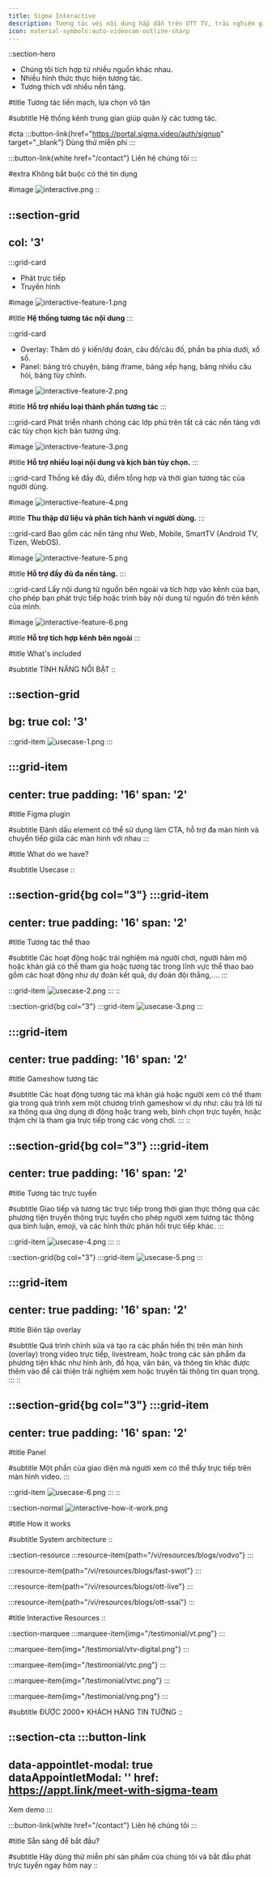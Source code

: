 ```yaml
---
title: Sigma Interactive
description: Tương tác với nội dung hấp dẫn trên OTT TV, trải nghiệm giải trí tương tác
icon: material-symbols:auto-videocam-outline-sharp
---
```


::section-hero
- Chúng tôi tích hợp từ nhiều nguồn khác nhau.
- Nhiều hình thức thực hiện tương tác.
- Tương thích với nhiều nền tảng.

#title
Tương tác liền mạch, lựa chọn vô tận

#subtitle
Hệ thống kênh trung gian giúp quản lý các tương tác.

#cta
  :::button-link{href="https://portal.sigma.video/auth/signup" target="_blank"}
  Dùng thử miễn phí
  :::

  :::button-link{white href="/contact"}
  Liên hệ chúng tôi
  :::

#extra
Không bắt buộc có thẻ tín dụng

#image
![interactive.png](/interactive/interactive.png)
::

::section-grid
---
col: '3'
---
  :::grid-card
  - Phát trực tiếp
  - Truyền hình
  
  #image
  ![interactive-feature-1.png](/interactive/interactive-feature-1.png)
  
  #title
  **Hệ thống tương tác nội dung**
  :::

  :::grid-card
  - Overlay: Thăm dò ý kiến/dự đoán, câu đố/câu đố, phần ba phía dưới, xổ số.
  - Panel: bảng trò chuyện, bảng iframe, bảng xếp hạng, bảng nhiều câu hỏi, bảng tùy chỉnh.
  
  #image
  ![interactive-feature-2.png](/interactive/interactive-feature-2.png)
  
  #title
  **Hỗ trợ nhiều loại thành phần tương tác**
  :::

  :::grid-card
  Phát triển nhanh chóng các lớp phủ trên tất cả các nền tảng với các tùy chọn kịch bản tương ứng.
  
  #image
  ![interactive-feature-3.png](/interactive/interactive-feature-3.png)
  
  #title
  **Hỗ trợ nhiều loại nội dung và kịch bản tùy chọn.**
  :::

  :::grid-card
  Thống kê đầy đủ, điểm tổng hợp và thời gian tương tác của người dùng.
  
  #image
  ![interactive-feature-4.png](/interactive/interactive-feature-4.png)
  
  #title
  **Thu thập dữ liệu và phân tích hành vi người dùng.**
  :::

  :::grid-card
  Bao gồm các nền tảng như Web, Mobile, SmartTV (Android TV, Tizen, WebOS).
  
  #image
  ![interactive-feature-5.png](/interactive/interactive-feature-5.png)
  
  #title
  **Hỗ trợ đầy đủ đa nền tảng.**
  :::

  :::grid-card
  Lấy nội dung từ nguồn bên ngoài và tích hợp vào kênh của bạn, cho phép bạn phát trực tiếp hoặc trình bày nội dung từ nguồn đó trên kênh của mình.
  
  #image
  ![interactive-feature-6.png](/interactive/interactive-feature-6.png)
  
  #title
  **Hỗ trợ tích hợp kênh bên ngoài**
  :::

#title
What's included

#subtitle
TÍNH NĂNG NỔI BẬT
::

::section-grid
---
bg: true
col: '3'
---
  :::grid-item
  ![usecase-1.png](/interactive/usecase-1.png)
  :::

  :::grid-item
  ---
  center: true
  padding: '16'
  span: '2'
  ---
  #title
  Figma plugin
  
  #subtitle
  Đánh dấu element có thể sử dụng làm CTA, hỗ trợ đa màn hình và chuyển tiếp giữa các màn hình với nhau
  :::

#title
What do we have?

#subtitle
Usecase
::

::section-grid{bg col="3"}
  :::grid-item
  ---
  center: true
  padding: '16'
  span: '2'
  ---
  #title
  Tương tác thể thao
  
  #subtitle
  Các hoạt động hoặc trải nghiệm mà người chơi, người hâm mộ hoặc khán giả có thể tham gia hoặc tương tác trong lĩnh vực thể thao bao gồm các hoạt động như dự đoán kết quả, dự đoán đội thắng,....
  :::

  :::grid-item
  ![usecase-2.png](/interactive/usecase-2.png)
  :::
::

::section-grid{bg col="3"}
  :::grid-item
  ![usecase-3.png](/interactive/usecase-3.png)
  :::

  :::grid-item
  ---
  center: true
  padding: '16'
  span: '2'
  ---
  #title
  Gameshow tương tác
  
  #subtitle
  Các hoạt động tương tác mà khán giả hoặc người xem có thể tham gia trong quá trình xem một chương trình gameshow ví dụ như: câu trả lời từ xa thông qua ứng dụng di động hoặc trang web, bình chọn trực tuyến, hoặc thậm chí là tham gia trực tiếp trong các vòng chơi.
  :::
::

::section-grid{bg col="3"}
  :::grid-item
  ---
  center: true
  padding: '16'
  span: '2'
  ---
  #title
  Tương tác trực tuyến
  
  #subtitle
  Giao tiếp và tương tác trực tiếp trong thời gian thực thông qua các phương tiện truyền thông trực tuyến cho phép người xem tương tác thông qua bình luận, emoji, và các hình thức phản hồi trực tiếp khác.
  :::

  :::grid-item
  ![usecase-4.png](/interactive/usecase-4.png)
  :::
::

::section-grid{bg col="3"}
  :::grid-item
  ![usecase-5.png](/interactive/usecase-5.png)
  :::

  :::grid-item
  ---
  center: true
  padding: '16'
  span: '2'
  ---
  #title
  Biên tập overlay
  
  #subtitle
  Quá trình chỉnh sửa và tạo ra các phần hiển thị trên màn hình (overlay) trong video trực tiếp, livestream, hoặc trong các sản phẩm đa phương tiện khác như hình ảnh, đồ họa, văn bản, và thông tin khác được thêm vào để cải thiện trải nghiệm xem hoặc truyền tải thông tin quan trọng.
  :::
::

::section-grid{bg col="3"}
  :::grid-item
  ---
  center: true
  padding: '16'
  span: '2'
  ---
  #title
  Panel
  
  #subtitle
  Một phần của giao diện mà người xem có thể thấy trực tiếp trên màn hình video.
  :::

  :::grid-item
  ![usecase-6.png](/interactive/usecase-6.png)
  :::
::

::section-normal
![interactive-how-it-work.png](/interactive/interactive-how-it-work.png)

#title
How it works

#subtitle
System architecture
::

::section-resource
  :::resource-item{path="/vi/resources/blogs/vodvo"}
  :::

  :::resource-item{path="/vi/resources/blogs/fast-swot"}
  :::

  :::resource-item{path="/vi/resources/blogs/ott-live"}
  :::

  :::resource-item{path="/vi/resources/blogs/ott-ssai"}
  :::

#title
Interactive Resources
::

::section-marquee
  :::marquee-item{img="/testimonial/vt.png"}
  :::

  :::marquee-item{img="/testimonial/vtv-digital.png"}
  :::

  :::marquee-item{img="/testimonial/vtc.png"}
  :::

  :::marquee-item{img="/testimonial/vtvc.png"}
  :::

  :::marquee-item{img="/testimonial/vng.png"}
  :::

#subtitle
ĐƯỢC 2000+ KHÁCH HÀNG TIN TƯỞNG
::

::section-cta
  :::button-link
  ---
  data-appointlet-modal: true
  dataAppointletModal: ''
  href: https://appt.link/meet-with-sigma-team
  ---
  Xem demo
  :::

  :::button-link{white href="/contact"}
  Liên hệ chúng tôi
  :::

#title
Sẵn sàng để bắt đầu?

#subtitle
Hãy dùng thử miễn phí sản phẩm của chúng tôi và bắt đầu phát trực tuyến ngay hôm nay
::
